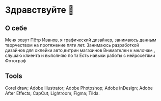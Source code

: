 # Здравствуйте 👋

## О себе
Меня зовут Пётр Иванов, я графический дизайнер, занимаюсь данным творчеством на протяжение пяти лет. Занимаюсь разработкой дизайнов для оклейки авто,витрин магазинов
Внимателен к мелочам , слушаю клиента и выполняю по тз
Есть навыки работы с нейросетями
Фотограф
## Tools 

Corel draw;
Adobe Illustrator;
Adobe Photoshop;
Adobe inDesign;
Adobe After Effects;
CapCut;
Lightroom;
Figma;
Tilda.

<!--
**grootvw/grootvw** is a ✨ _special_ ✨ repository because its `README.md` (this file) appears on your GitHub profile.

Here are some ideas to get you started:

- 🔭 I’m currently working on ...
- 🌱 I’m currently learning ...
- 👯 I’m looking to collaborate on ...
- 🤔 I’m looking for help with ...
- 💬 Ask me about ...
- 📫 How to reach me: ...
- 😄 Pronouns: ...
- ⚡ Fun fact: ...
-->
